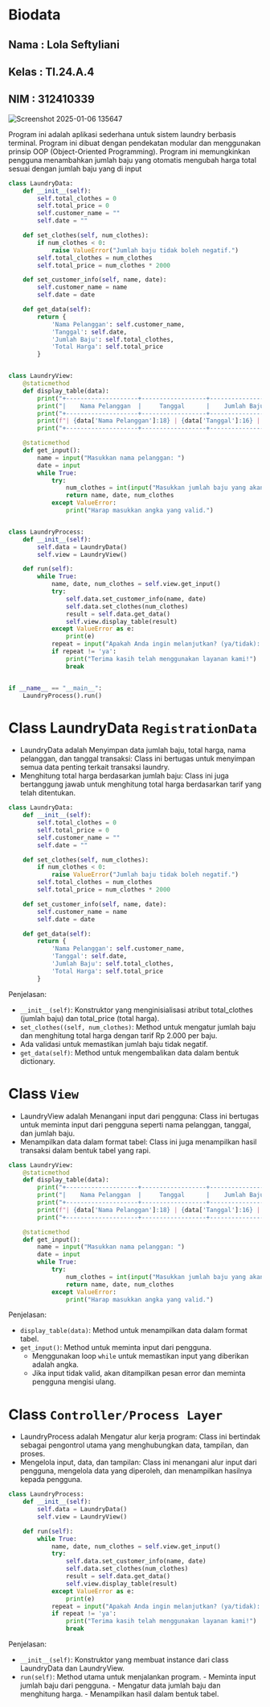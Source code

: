 # Biodata 

## Nama : Lola Seftyliani
## Kelas : TI.24.A.4
## NIM : 312410339

![Screenshot 2025-01-06 135647](https://github.com/user-attachments/assets/e3b5a3e9-75ba-4812-bab2-8284ebbbb8cd)

Program ini adalah aplikasi sederhana untuk sistem laundry  berbasis terminal. Program ini dibuat dengan pendekatan modular dan menggunakan prinsip OOP (Object-Oriented Programming). Program ini memungkinkan pengguna menambahkan jumlah baju yang otomatis mengubah harga total sesuai dengan jumlah baju yang di input

```python
class LaundryData:
    def __init__(self):
        self.total_clothes = 0
        self.total_price = 0
        self.customer_name = ""
        self.date = ""

    def set_clothes(self, num_clothes):
        if num_clothes < 0:
            raise ValueError("Jumlah baju tidak boleh negatif.")
        self.total_clothes = num_clothes
        self.total_price = num_clothes * 2000

    def set_customer_info(self, name, date):
        self.customer_name = name
        self.date = date

    def get_data(self):
        return {
            'Nama Pelanggan': self.customer_name,
            'Tanggal': self.date,
            'Jumlah Baju': self.total_clothes,
            'Total Harga': self.total_price
        }


class LaundryView:
    @staticmethod
    def display_table(data):
        print("+--------------------+------------------+----------------+-------------+")
        print("|    Nama Pelanggan  |     Tanggal      |    Jumlah Baju | Total Harga |")
        print("+--------------------+------------------+----------------+-------------+")
        print(f"| {data['Nama Pelanggan']:18} | {data['Tanggal']:16} | {data['Jumlah Baju']:14} | Rp {data['Total Harga']:8} |")
        print("+--------------------+------------------+----------------+-------------+")

    @staticmethod
    def get_input():
        name = input("Masukkan nama pelanggan: ")
        date = input
        while True:
            try:
                num_clothes = int(input("Masukkan jumlah baju yang akan dicuci: "))
                return name, date, num_clothes
            except ValueError:
                print("Harap masukkan angka yang valid.")


class LaundryProcess:
    def __init__(self):
        self.data = LaundryData()
        self.view = LaundryView()

    def run(self):
        while True:
            name, date, num_clothes = self.view.get_input()
            try:
                self.data.set_customer_info(name, date)
                self.data.set_clothes(num_clothes)
                result = self.data.get_data()
                self.view.display_table(result)
            except ValueError as e:
                print(e)
            repeat = input("Apakah Anda ingin melanjutkan? (ya/tidak): ").lower()
            if repeat != 'ya':
                print("Terima kasih telah menggunakan layanan kami!")
                break


if __name__ == "__main__":
    LaundryProcess().run()
```

# Class LaundryData `RegistrationData`
- LaundryData adalah Menyimpan data jumlah baju, total harga, nama pelanggan, dan tanggal transaksi: Class ini bertugas untuk menyimpan semua data penting terkait transaksi laundry.
- Menghitung total harga berdasarkan jumlah baju: Class ini juga bertanggung jawab untuk menghitung total harga berdasarkan tarif yang telah ditentukan.

```python
class LaundryData:
    def __init__(self):
        self.total_clothes = 0
        self.total_price = 0
        self.customer_name = ""
        self.date = ""

    def set_clothes(self, num_clothes):
        if num_clothes < 0:
            raise ValueError("Jumlah baju tidak boleh negatif.")
        self.total_clothes = num_clothes
        self.total_price = num_clothes * 2000

    def set_customer_info(self, name, date):
        self.customer_name = name
        self.date = date

    def get_data(self):
        return {
            'Nama Pelanggan': self.customer_name,
            'Tanggal': self.date,
            'Jumlah Baju': self.total_clothes,
            'Total Harga': self.total_price
        }
```
Penjelasan:
- `__init__(self)`: Konstruktor yang menginisialisasi atribut total_clothes (jumlah baju) dan total_price (total harga).
- `set_clothes((self, num_clothes)`: Method untuk mengatur jumlah baju dan menghitung total harga dengan tarif Rp 2.000 per baju.
- Ada validasi untuk memastikan jumlah baju tidak negatif.
- `get_data(self)`: Method untuk mengembalikan data dalam bentuk dictionary.

# Class `View`
- LaundryView adalah Menangani input dari pengguna: Class ini bertugas untuk meminta input dari pengguna seperti nama pelanggan, tanggal, dan jumlah baju.
- Menampilkan data dalam format tabel: Class ini juga menampilkan hasil transaksi dalam bentuk tabel yang rapi.

```python
class LaundryView:
    @staticmethod
    def display_table(data):
        print("+--------------------+------------------+----------------+-------------+")
        print("|    Nama Pelanggan  |     Tanggal      |    Jumlah Baju | Total Harga |")
        print("+--------------------+------------------+----------------+-------------+")
        print(f"| {data['Nama Pelanggan']:18} | {data['Tanggal']:16} | {data['Jumlah Baju']:14} | Rp {data['Total Harga']:8} |")
        print("+--------------------+------------------+----------------+-------------+")

    @staticmethod
    def get_input():
        name = input("Masukkan nama pelanggan: ")
        date = input
        while True:
            try:
                num_clothes = int(input("Masukkan jumlah baju yang akan dicuci: "))
                return name, date, num_clothes
            except ValueError:
                print("Harap masukkan angka yang valid.")
```
Penjelasan:
- `display_table(data)`: Method untuk menampilkan data dalam format tabel.
- `get_input()`: Method untuk meminta input dari pengguna.
  - Menggunakan loop `while` untuk memastikan input yang diberikan adalah angka.
  - Jika input tidak valid, akan ditampilkan pesan error dan meminta pengguna mengisi ulang.
 
# Class `Controller/Process Layer`
- LaundryProcess adalah Mengatur alur kerja program: Class ini bertindak sebagai pengontrol utama yang menghubungkan data, tampilan, dan proses.
- Mengelola input, data, dan tampilan: Class ini menangani alur input dari pengguna, mengelola data yang diperoleh, dan menampilkan hasilnya kepada pengguna.

```python
class LaundryProcess:
    def __init__(self):
        self.data = LaundryData()
        self.view = LaundryView()

    def run(self):
        while True:
            name, date, num_clothes = self.view.get_input()
            try:
                self.data.set_customer_info(name, date)
                self.data.set_clothes(num_clothes)
                result = self.data.get_data()
                self.view.display_table(result)
            except ValueError as e:
                print(e)
            repeat = input("Apakah Anda ingin melanjutkan? (ya/tidak): ").lower()
            if repeat != 'ya':
                print("Terima kasih telah menggunakan layanan kami!")
                break
```

Penjelasan: 
- `__init__(self)`: Konstruktor yang membuat instance dari class LaundryData dan LaundryView.
- `run(self)`: Method utama untuk menjalankan program.
         - Meminta input jumlah baju dari pengguna.
         - Mengatur data jumlah baju dan menghitung harga.
         - Menampilkan hasil dalam bentuk tabel.




